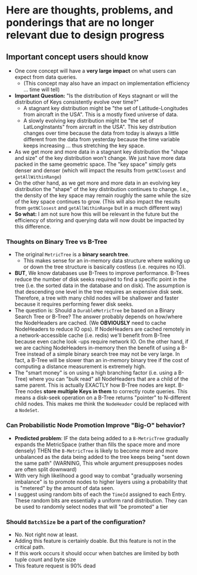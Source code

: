 
# Here are thoughts, problems, and ponderings that are no longer relevant due to design progress

## Important concept users should know

- One core concept will have a **very large impact** on what users can expect from data queries.
    - (This concept may also have an impact on implementation efficiency ... time will tell)
- **Important Question:** "Is the distribution of Keys stagnant or will the distribution of Keys consistently evolve
  over time?"
    - A stagnant key distribution might be "the set of Latitude-Longitudes from aircraft in the USA". This is a mostly
      fixed universe of data.
    - A slowly evolving key distribution might be "the set of LatLongInstants" from aircraft in the USA". This key
      distribution changes over time because the data from today is always a little different from the data from
      yesterday because the time variable keeps increasing ... thus stretching the key space.
- As we get more and more data in a stagnant key distribution the "shape and size" of the key distribution won't change.
  We just have more data packed in the same geometric space. The "key space" simply gets denser and denser (which will
  impact the results from `getNClosest` and `getAllWithinRange`)
- On the other hand, as we get more and more data in an evolving key distribution the "shape" of the key distribution
  continues to change. I.e., the density of the key space may remain roughly the same while the size of the key
  space continues to grow.  (This will also impact the results from `getNClosest` and `getAllWithinRange` but in a much
  different way)
- **So what:** I am not sure how this will be relevant in the future but the efficiency of storing and querying data
  will now doubt be impacted by this difference.




### Thoughts on Binary Tree vs B-Tree

- The original `MetricTree` is a **binary search tree**.
    - This makes sense for an in-memory data structure where walking up or down the tree structure is basically
      costless (i.e. requires no IO).
- **BUT**, We know databases use B-Trees to improve performance. B-Trees reduce the number of disk seeks required to
  find a specific point in the tree (i.e. the sorted data in the database and on disk). The assumption is that
  descending one level in the tree requires an expensive disk seek. Therefore, a tree with many child nodes will be
  shallower and faster because it requires performing fewer disk seeks.
- The question is:  Should a `DurableMetricTree` be based on a Binary Search Tree or B-Tree? The answer probably depends
  on how/where the NodeHeaders are cached. (We **OBVIOUSLY** need to cache NodeHeaders to reduce IO ops). If NodeHeaders
  are cached remotely in a network-accessible cache (i.e. redis) we'll benefit from B-Tree because even cache look -ups
  require network IO. On the other hand, if we are caching NodeHeaders in-memory then the benefit of using a B-Tree
  instead of a simple binary search tree may not be very large. In fact, a B-Tree will be slower than an in-memory
  binary tree if the cost of computing a distance measurement is extremely high.
- The "smart money" is on using a high branching factor (i.e. using a B-Tree) where you can "bulk read" all NodeHeaders
  that are a child of the same parent. This is actually EXACTLY how B-Tree nodes are kept. B-Tree nodes **store multiple
  Keys in them** to correctly route queries. This means a disk-seek operation on a B-Tree returns "pointer" to
  N-different child nodes. This makes me think the `NodeHeader` could be replaced with a `NodeSet`.

  
### Can Probabilistic Node Promotion Improve "Big-O" behavior?

- **Predicted problem**: IF the data being added to a `B-MetricTree` gradually expands the MetricSpace (rather than
  fills the space more and more densely) THEN the `B-MetricTree` is likely to become more and more unbalanced as the
  data being added to the tree keeps being "sent down the same path"  (WARNING, This whole argument presupposes nodes
  are often split downward)
- With very high likelihood a good way to combat "gradually worsening imbalance" is to promote nodes to higher layers
  using a probability that is "metered" by the amount of data seen.
- I suggest using random bits of each the `TimeId` assigned to each Entry. These random bits are essentially a uniform
  rand distribution. They can be used to randomly select nodes that will "be promoted" a tier


### Should `BatchSize` be a part of the configuration?

- No. Not right now at least.
- Adding this feature is certainly doable. But this feature is not in the critical path.
- If this work occurs it should occur when batches are limited by both tuple count and byte size
- This feature request is 90% dead
